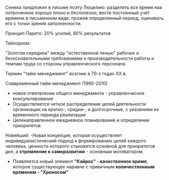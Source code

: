 
Сенека предложил в письме поэту Люцелию:
разделять все время наа потроченное хорошо плохо и бесполезно; вести постоянный учет времени в письменном виде; прожив определенный период, оценивать его с точки зрения заполненности. 

Принцип Парето: 20% усилий, 80% результатов

Тейлоризм:

"Золотая середина" между "естественной ленью" рабочих и безосновательными требованиями к производительности работы и темпам труда со стороны управленческого персонала.

Термин "тайм-менеджмент" возгник в 70-х годах XX в.

Соввременный тайм-менеджмент (1990-2010)
- новое ответвление общего менеджмента - управленческое консультирование
- Осуществляется четкое распределение целей деятельности организации на кратко-, средне-, и долгосрочные, с указанием их временного периода реализации
- Целенаправленное ежедневное планирование и определение приоритетов


Новейший:
-Новая концепция, которая осуществляет индивидуалистический подход к формированию целей каждого человека, ценности которого становятся основной для приоритетов дел, а **стремление к саморазвитию** - основным мотиватором.

- Появляется новый элемент **"Кайрос" - качественное время**, которое существующее наравне с привичным **количественным временем - "Хроносом"**
